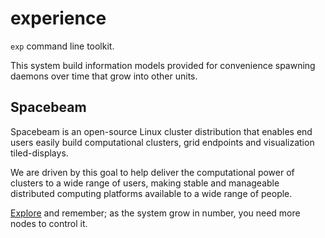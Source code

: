 # experience

`exp` command line toolkit.

This system build information models provided for convenience spawning daemons over time that grow into other units.

## Spacebeam
Spacebeam is an open-source Linux cluster distribution that enables end users easily build computational clusters, grid endpoints and visualization tiled-displays.

We are driven by this goal to help deliver the computational power of clusters to a wide range of users, making stable and manageable distributed computing platforms available to a wide range of people.

[Explore](https://github.com/spacebeam) and remember; as the system grow in number, you need more nodes to control it.
